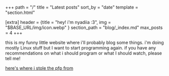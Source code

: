 +++
path = "/"
title = "Latest posts"
sort_by = "date"
template = "section.html"

[extra]
header = {title = "hey! i'm nyadiia :3", img = "$BASE_URL/img/icon.webp" }
section_path = "blog/_index.md"
max_posts = 4
+++

this is my funny little website where i'll probably blog some things. i'm doing mostly Linux stuff but I want to start programming again. if you have any recommendations on what i should program or what I should watch, please tell me!

[here's where i stole the pfp from](https://twitter.com/PixelHoo/status/1639655881691521024)
